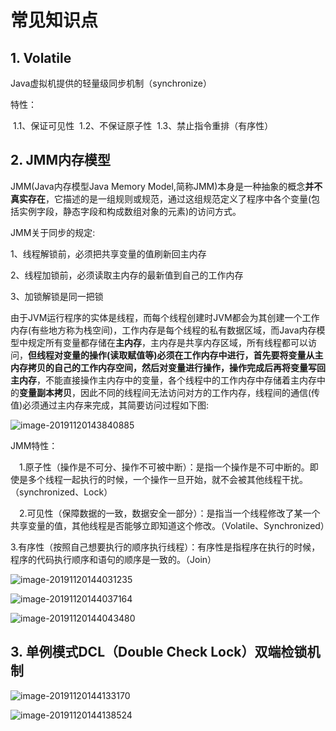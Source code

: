 # 常见知识点

## 1. Volatile

Java虚拟机提供的轻量级同步机制（synchronize）

特性：

​		1.1、保证可见性
​		1.2、不保证原子性
​		1.3、禁止指令重排（有序性）

## 2. JMM内存模型

JMM(Java内存模型Java Memory Model,简称JMM)本身是一种抽象的概念**并不真实存在**，它描述的是一组规则或规范，通过这组规范定义了程序中各个变量(包括实例字段，静态字段和构成数组对象的元素)的访问方式。

JMM关于同步的规定:

1、线程解锁前，必须把共享变量的值刷新回主内存

2、线程加锁前，必须读取主内存的最新值到自己的工作内存

3、加锁解锁是同一把锁

由于JVM运行程序的实体是线程，而每个线程创建时JVM都会为其创建一个工作内存(有些地方称为栈空间)，工作内存是每个线程的私有数据区域，而Java内存模型中规定所有变量都存储在**主内存**，主内存是共享内存区域，所有线程都可以访问，**但线程对变量的操作(读取赋值等)必须在工作内存中进行，首先要将变量从主内存拷贝的自己的工作内存空间，然后对变量进行操作，操作完成后再将变量写回主内存**，不能直接操作主内存中的变量，各个线程中的工作内存中存储着主内存中的**变量副本拷贝**，因此不同的线程间无法访问对方的工作内存，线程间的通信(传值)必须通过主内存来完成，其简要访问过程如下图:

![image-20191120143840885](C:\Users\user\AppData\Roaming\Typora\typora-user-images\image-20191120143840885.png)

JMM特性：

　1.原子性（操作是不可分、操作不可被中断）：是指一个操作是不可中断的。即使是多个线程一起执行的时候，一个操作一旦开始，就不会被其他线程干扰。（synchronized、Lock）

　2.可见性（保障数据的一致，数据安全一部分）：是指当一个线程修改了某一个共享变量的值，其他线程是否能够立即知道这个修改。（Volatile、Synchronized）

 3.有序性（按照自己想要执行的顺序执行线程）：有序性是指程序在执行的时候，程序的代码执行顺序和语句的顺序是一致的。（Join）

![image-20191120144031235](C:\Users\user\AppData\Roaming\Typora\typora-user-images\image-20191120144031235.png)

![image-20191120144037164](C:\Users\user\AppData\Roaming\Typora\typora-user-images\image-20191120144037164.png)

![image-20191120144043480](C:\Users\user\AppData\Roaming\Typora\typora-user-images\image-20191120144043480.png)

## 3. 单例模式DCL（Double Check Lock）双端检锁机制

![image-20191120144133170](C:\Users\user\AppData\Roaming\Typora\typora-user-images\image-20191120144133170.png)

![image-20191120144138524](C:\Users\user\AppData\Roaming\Typora\typora-user-images\image-20191120144138524.png)

